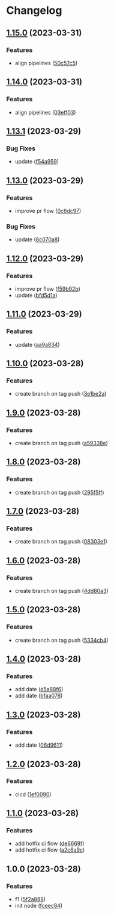 # Changelog

## [1.15.0](https://github.com/vimo-eugene/cicd/compare/v1.14.0...v1.15.0) (2023-03-31)


### Features

* align pipelines ([50c57c5](https://github.com/vimo-eugene/cicd/commit/50c57c571182e41b21a76e58ffd281bfee37d88c))

## [1.14.0](https://github.com/eugeneVzaidun/cicd/compare/v1.13.1...v1.14.0) (2023-03-31)


### Features

* align pipelines ([03eff03](https://github.com/eugeneVzaidun/cicd/commit/03eff038db7428647ae66c09df8f4ec6b20a5a1f))

## [1.13.1](https://github.com/eugeneVzaidun/cicd/compare/v1.13.0...v1.13.1) (2023-03-29)


### Bug Fixes

* update ([f54a959](https://github.com/eugeneVzaidun/cicd/commit/f54a95980ee090c2edd80a51b62487cbc4d8867f))

## [1.13.0](https://github.com/eugeneVzaidun/cicd/compare/v1.12.0...v1.13.0) (2023-03-29)


### Features

* improve pr flow ([0c6dc97](https://github.com/eugeneVzaidun/cicd/commit/0c6dc978caa95df03e211dfb87868d83e718b83f))


### Bug Fixes

* update ([8c070a8](https://github.com/eugeneVzaidun/cicd/commit/8c070a862d4e8e8791b8960eb092b695f4231d99))

## [1.12.0](https://github.com/eugeneVzaidun/cicd/compare/v1.11.0...v1.12.0) (2023-03-29)


### Features

* improve pr flow ([f59b92b](https://github.com/eugeneVzaidun/cicd/commit/f59b92bb2e4e9ea21092d97ec54df93ea214a62f))
* update ([bfd5d1a](https://github.com/eugeneVzaidun/cicd/commit/bfd5d1ab555431ef8a08a68d3db21f5ab5a7a66e))

## [1.11.0](https://github.com/eugeneVzaidun/cicd/compare/v1.10.0...v1.11.0) (2023-03-29)


### Features

* update ([aa9a834](https://github.com/eugeneVzaidun/cicd/commit/aa9a8348924b1881512e44624f51e15e39b176a4))

## [1.10.0](https://github.com/eugeneVzaidun/cicd/compare/v1.9.0...v1.10.0) (2023-03-28)


### Features

* create branch on tag push ([3e1be2a](https://github.com/eugeneVzaidun/cicd/commit/3e1be2a71e496f6d6cadb77ee066c1ba784d071a))

## [1.9.0](https://github.com/eugeneVzaidun/cicd/compare/v1.8.0...v1.9.0) (2023-03-28)


### Features

* create branch on tag push ([a59338e](https://github.com/eugeneVzaidun/cicd/commit/a59338e8539f377c130dada7f247975f42a84e47))

## [1.8.0](https://github.com/eugeneVzaidun/cicd/compare/v1.7.0...v1.8.0) (2023-03-28)


### Features

* create branch on tag push ([295f5ff](https://github.com/eugeneVzaidun/cicd/commit/295f5ff51baa4a0636fbd0dbff8edf6fcd299ad4))

## [1.7.0](https://github.com/eugeneVzaidun/cicd/compare/v1.6.0...v1.7.0) (2023-03-28)


### Features

* create branch on tag push ([08303e1](https://github.com/eugeneVzaidun/cicd/commit/08303e12b2b393d8438d19e7b0fc91021d1c9e22))

## [1.6.0](https://github.com/eugeneVzaidun/cicd/compare/v1.5.0...v1.6.0) (2023-03-28)


### Features

* create branch on tag push ([4dd80a3](https://github.com/eugeneVzaidun/cicd/commit/4dd80a30d469155c706851eec0f73ddd6ba4bd4b))

## [1.5.0](https://github.com/eugeneVzaidun/cicd/compare/v1.4.0...v1.5.0) (2023-03-28)


### Features

* create branch on tag push ([5334cb4](https://github.com/eugeneVzaidun/cicd/commit/5334cb4803bf7f3047aacba938f389ba1da0ea38))

## [1.4.0](https://github.com/eugeneVzaidun/cicd/compare/v1.3.0...v1.4.0) (2023-03-28)


### Features

* add date ([d5a88f6](https://github.com/eugeneVzaidun/cicd/commit/d5a88f6e673ad5714b01b050650f41d3f18f7262))
* add date ([bfaa078](https://github.com/eugeneVzaidun/cicd/commit/bfaa078710cd02b7d3a276d1fd34862b9d774c03))

## [1.3.0](https://github.com/eugeneVzaidun/cicd/compare/v1.2.0...v1.3.0) (2023-03-28)


### Features

* add date ([06d9611](https://github.com/eugeneVzaidun/cicd/commit/06d9611bb959e27bcee015b882255c02c2a21871))

## [1.2.0](https://github.com/eugeneVzaidun/cicd/compare/v1.1.0...v1.2.0) (2023-03-28)


### Features

* cicd ([1ef0090](https://github.com/eugeneVzaidun/cicd/commit/1ef00904973c55a33be16940aafcd9f6f7319001))

## [1.1.0](https://github.com/eugeneVzaidun/cicd/compare/v1.0.0...v1.1.0) (2023-03-28)


### Features

* add hotfix ci flow ([de6669f](https://github.com/eugeneVzaidun/cicd/commit/de6669fca299a823b4cbdfc31941eafdbea41044))
* add hotfix ci flow ([a2c6a9c](https://github.com/eugeneVzaidun/cicd/commit/a2c6a9cbc1819878d5196892b13064c87e9ba341))

## 1.0.0 (2023-03-28)


### Features

* f1 ([5f2a888](https://github.com/eugeneVzaidun/cicd/commit/5f2a88871a549f5a220e2ffaf27d3f6b13e8d7aa))
* init node ([fceec84](https://github.com/eugeneVzaidun/cicd/commit/fceec847b826e5529c51968802568912eb158ecf))

